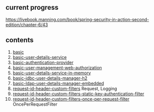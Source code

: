## current progress

https://livebook.manning.com/book/spring-security-in-action-second-edition/chapter-6/43

## contents

1. [basic](https://github.com/chubbyhippo/spring-security-tinkering/tree/main/spring-security-in-action/basic)
2. [basic-user-details-service](https://github.com/chubbyhippo/spring-security-tinkering/tree/main/spring-security-in-action/basic-user-details-service)
3. [basic-authentication-provider](https://github.com/chubbyhippo/spring-security-tinkering/tree/main/spring-security-in-action/basic-authentication-provider)
4. [basic-user-management-web-authorization](https://github.com/chubbyhippo/spring-security-tinkering/tree/main/spring-security-in-action/basic-user-management-web-authorization)
5. [basic-user-details-service-in-memory](https://github.com/chubbyhippo/spring-security-tinkering/tree/main/spring-security-in-action/basic-user-details-service-in-memory)
6. [basic-jdbc-user-details-manager-h2](https://github.com/chubbyhippo/spring-security-tinkering/tree/main/spring-security-in-action/basic-jdbc-user-details-manager-h2)
7. [basic-ldap-user-details-manager-embedded](https://github.com/chubbyhippo/spring-security-tinkering/tree/main/spring-security-in-action/basic-ldap-user-details-manager-embedded)
8. [request-id-header-custom-filters](https://github.com/chubbyhippo/spring-security-tinkering/tree/main/spring-security-in-action/request-id-header-custom-filters) Request, Logging
9. [request-id-header-custom-filters-static-key-authentication-filter](https://github.com/chubbyhippo/spring-security-tinkering/tree/main/spring-security-in-action/request-id-header-custom-filters-static-key-authentication-filter)  
10. [request-id-header-custom-filters-once-per-request-filter](https://github.com/chubbyhippo/spring-security-tinkering/tree/main/spring-security-in-action/request-id-header-custom-filters-once-per-request-filter) OncePerRequestFilter  
